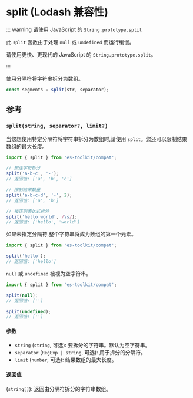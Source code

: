 # split (Lodash 兼容性)

::: warning 请使用 JavaScript 的 `String.prototype.split`

此 `split` 函数由于处理 `null` 或 `undefined` 而运行缓慢。

请使用更快、更现代的 JavaScript 的 `String.prototype.split`。

:::

使用分隔符将字符串拆分为数组。

```typescript
const segments = split(str, separator);
```

## 参考

### `split(string, separator?, limit?)`

当您想使用特定分隔符将字符串拆分为数组时,请使用 `split`。您还可以限制结果数组的最大长度。

```typescript
import { split } from 'es-toolkit/compat';

// 按连字符拆分
split('a-b-c', '-');
// 返回值: ['a', 'b', 'c']

// 限制结果数量
split('a-b-c-d', '-', 2);
// 返回值: ['a', 'b']

// 按正则表达式拆分
split('hello world', /\s/);
// 返回值: ['hello', 'world']
```

如果未指定分隔符,整个字符串将成为数组的第一个元素。

```typescript
import { split } from 'es-toolkit/compat';

split('hello');
// 返回值: ['hello']
```

`null` 或 `undefined` 被视为空字符串。

```typescript
import { split } from 'es-toolkit/compat';

split(null);
// 返回值: ['']

split(undefined);
// 返回值: ['']
```

#### 参数

- `string` (`string`, 可选): 要拆分的字符串。默认为空字符串。
- `separator` (`RegExp | string`, 可选): 用于拆分的分隔符。
- `limit` (`number`, 可选): 结果数组的最大长度。

#### 返回值

(`string[]`): 返回由分隔符拆分的字符串数组。

